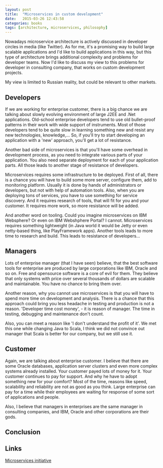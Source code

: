 ```yaml
---
layout: post
title:  "Microservices in custom development"
date:   2015-03-26 12:43:58
categories: books
tags: [architecture, microservices, philosophy]
---
```


Nowadays microservice architecture is actively discussed in developer circles in media (like Twitter).
As for me, it's a promising way to build large scalable applications and I'd like to build applications in this way, but this type of architecture brings additional complexity and problems for developer teams. Now I'd like to discuss my view to this problems for developer in consulting company, that works on custom development projects.

My view is limited to Russian reality, but could be relevant to other markets.

## Developers

If we are working for enterprise customer, there is a big chance we are talking about slowly evolving environment of large J2EE and .Net applications.
Old-school enterprise developers tend to use old bullet-proof patterns in their work with wide support of instruments.
Most of those developers tend to be quite slow in learning something new and resist any new technologies, knowledge,...
So, if you'll try to start developing an application with a 'new' approach, you'll get a lot of resistance.

Another bad side of microservices is that you'll have some overhead in development process, as you need to integrate various parts of your application.
You also need separate deployment for each of your application parts. All those leads to another stage of resistance of developers.

Microservices requires some infrastructure to be deployed. First of all, there is a chance you will have to build some more server, configure them, add to monitoring platform. Usually it is done by hands of administrators or developers, but not with help of automation tools.
Also, when you are deploying tons of services, you have to use something for service discovery. And it requires research of tools, that will fit for you and your customer. It requires more work, so more resistance will be added.

And another word on tooling. Could you imagine microservices on IBM Websphere? Or even on IBM Webshphere Portal? I cannot.
Microservices requires something lightweight (in Java world it would be Jetty or even netty-based thing, like PlayFramework apps). Another tools leads to more time to research and build. This leads to resistance of developers...

## Managers

Lots of enterprise manager (that I have seen) believe, that the best software tools for enterprise are produced by large corporations like IBM, Oracle and so on.
Free and opensource software is a core of evil for them. They believe that only systems with price over several thousands of dollars are scalable and maintainable.
You have no chance to bring them over.

Another reason, why you cannot use microservices is that you will have to spend more time on development and analysis. There is a chance that this approach could bring you less headache in testing and production is not a reason. 'Developer time cost money', - it is reason of manager. The time in testing, debugging and maintenance don't count.

Also, you can meet a reason like 'I don't understand the profit of it'. We met this one while changing Java to Scala, I think we did not convince out manager that Scala is better for our company, but we still use it.

## Customer

Again, we are talking about enterprise customer. I believe that there are some Oracle databases, application server clusters and even more complex systems already installed.
Your customer payed lots of money for it. Your customer continues to pay for support. And why he have to adopt something new for your comfort? Most of the time, reasons like speed, scalability and reliability are not as good as you think. Large enterprise can pay for a time while their employees are waiting for response of some sort of applications and people.

Also, I believe that managers in enterprises are the same manager in consulting companies, and IBM, Oracle and other corporations are their gods.

## Conclusion

## Links

[Microservices initiative](http://microservices.io/)
